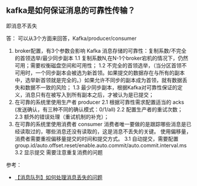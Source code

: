 ## kafka是如何保证消息的可靠性传输？
即消息不丢失

答： 可以从3个方面来回答，Kafka/producer/consumer

1. broker配置，有3个参数会影响 Kafka 消息存储的可靠性：复制系数/不完全的首领选举/最少同步副本
   1.1 复制系数N,在N-1个broker宕机的情况下，仍然可用；需要权衡磁盘空间和可用性；
   1.2 不完全的首领选举，（当分区首领不可用时，一个同步副本会被选为新首领。如果提交的数据存在与所有的副本中，选举新首领就是完全的。）如果允许不同步的副本成为首领，就有数据丢失和数据不一致的风险；
   1.3 最少同步副本，根据Kafka对可靠性保证的定义，消息只有在被写入到所有副本之后，才被认为是已提交；
2. 在可靠的系统里使用生产者 producer
   2.1 根据可靠性需求配置适当的 acks (发送确认，有三种不同的确认模式：0/1/all)
   2.2 配置生产者的重试次数；
   2.3 额外的错误处理（重试机制的补充）；
3. 在可靠的系统里使用消费者 consumer
   消费者唯一要做的是跟踪哪些消息是已经读取过的，哪些消息还没有读取的，这是消息不丢失的关键。
   使用偏移量，消费者需要重视偏移量提交的时间和提交方式。
   3.1 自动提交，需要配置 group.id/auto.offset.reset/enable.auto.commit/auto.commit.interval.ms
   3.2 显示提交
   需要注意重复消费的问题

参考：
- [【消息队列】如何处理消息丢失的问题](https://www.cnblogs.com/756623607-zhang/p/10507267.html)

